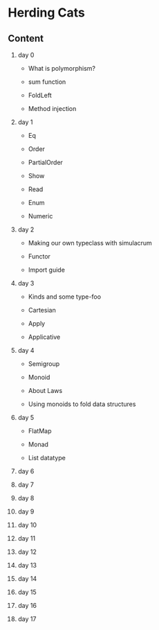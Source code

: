 # Herding Cats

## Content

1. day 0

    - What is polymorphism?
    
    - sum function
    
    - FoldLeft
    
    - Method injection

2. day 1

    - Eq
    
    - Order
    
    - PartialOrder
    
    - Show
    
    - Read
    
    - Enum
    
    - Numeric

3. day 2

    - Making our own typeclass with simulacrum
    
    - Functor
    
    - Import guide

4. day 3

    - Kinds and some type-foo
    
    - Cartesian
    
    - Apply
    
    - Applicative

5. day 4

    - Semigroup
    
    - Monoid
    
    - About Laws
    
    - Using monoids to fold data structures

6. day 5
    
    - FlatMap
    
    - Monad
    
    - List datatype
    
7. day 6

8. day 7

9. day 8

10. day 9

11. day 10

12. day 11

13. day 12

14. day 13

15. day 14

16. day 15

17. day 16

18. day 17

